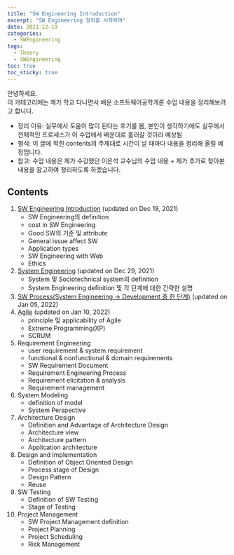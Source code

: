 ```yaml
---
title: "SW Engineering Introduction"
excerpt: "SW Engineering 정리를 시작하며"
date: 2021-12-19
categories: 
  - SWEngineering
tags:
  - Theory
  - SWEngineering
toc: true
toc_sticky: true
---
```


안녕하세요.  
이 카테고리에는 제가 학교 다니면서 배운 소프트웨어공학개론 수업 내용을 정리해보려고 합니다. 

- 정리 이유: 실무에서 도움이 많이 된다는 후기를 봄, 본인이 생각하기에도 실무에서 전체적인 프로세스가 이 수업에서 배운대로 흘러갈 것이라 예상됨
- 형식: 이 글에 적힌 contents의 주제대로 시간이 날 때마다 내용을 정리해 올릴 예정입니다.
- 참고: 수업 내용은 제가 수강했던 이은석 교수님의 수업 내용 + 제가 추가로 찾아본 내용을 참고하여 정리하도록 하겠습니다.

## Contents

1. [SW Engineering Introduction](https://dongwon18.github.io/swengineering/SWEngineering_Intro/) (updated on Dec 19, 2021)
    - SW Engineering의 definition
    - cost in SW Engineering
    - Good SW의 기준 및 attribute
    - General issue affect SW
    - Application types
    - SW Engineering with Web
    - Ethics
2. [System Engineering](https://dongwon18.github.io/swengineering/System_Engineering/) (updated on Dec 29, 2021)
    - System 및 Sociotechnical system의 definition
    - System Engineering definition 및 각 단계에 대한 간략한 설명
3. [SW Process(System Engineering → Development 중 한 단계)](https://dongwon18.github.io/swengineering/SW_Process/) (updated on Jan 05, 2022)
4. [Agile](https://dongwon18.github.io/swengineering/Agile/) (updated on Jan 10, 2022)
    - principle 및 applicability of Agile
    - Extreme Programming(XP)
    - SCRUM
5. Requirement Engineering
    - user requirement & system requirement
    - functional & nonfunctional & domain requirements
    - SW Requirement Document
    - Requirement Engineering Process
    - Requirement elicitation & analysis
    - Requirement management
6. System Modeling
    - definition of model
    - System Perspective
7. Architecture Design
    - Definition and Advantage of Architecture Design
    - Architecture view
    - Architecture pattern
    - Application architecture
8. Design and Implementation
    - Definition of Object Oriented Design
    - Process stage of Design
    - Design Pattern
    - Reuse
9. SW Testing
    - Definition of SW Testing
    - Stage of Testing
10. Project Management
    - SW Project Management definition
    - Project Planning
    - Project Scheduling
    - Risk Management
